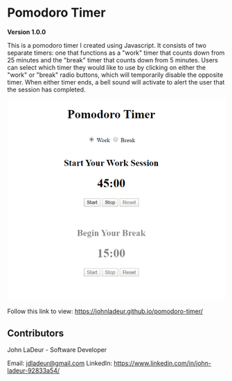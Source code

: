# Pomodoro Timer

**Version 1.0.0**

This is a pomodoro timer I created using Javascript.  It consists of two separate timers: one that functions as a "work" timer that counts down from 25 minutes and the "break" timer that counts down from 5 minutes.  Users can select which timer they would like to use by clicking on either the "work" or "break" radio buttons, which will temporarily disable the opposite timer.  When either timer ends, a bell sound will activate to alert the user that the session has completed.

![image](https://github.com/johnladeur/pomodoro-timer/blob/master/images/Pomodoro-app-screenshot.png)

Follow this link to view: https://johnladeur.github.io/pomodoro-timer/

## Contributors

John LaDeur - Software Developer

Email: <jdladeur@gmail.com> 
LinkedIn: https://www.linkedin.com/in/john-ladeur-92833a54/
